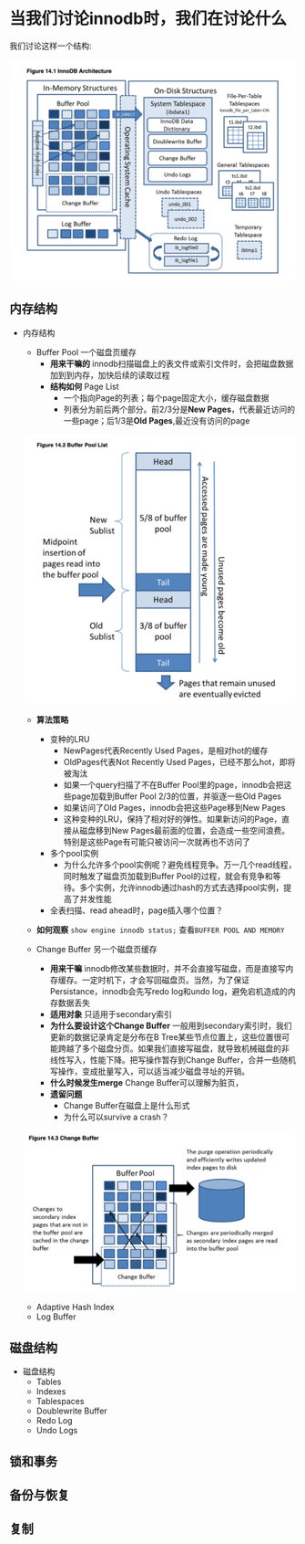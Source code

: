 # 当我们讨论innodb时，我们在讨论什么

我们讨论这样一个结构:

![](../pics/innodb-architecture.png)

## 内存结构

* 内存结构
  * Buffer Pool 一个磁盘页缓存
    * **用来干嘛的** innodb扫描磁盘上的表文件或索引文件时，会把磁盘数据加到到内存，加快后续的读取过程
    * **结构如何** Page List
      * 一个指向Page的列表；每个page固定大小，缓存磁盘数据
      * 列表分为前后两个部分。前2/3分是**New Pages**，代表最近访问的一些page；后1/3是**Old Pages**,最近没有访问的page
  
  ![innodb buffer pool list](../pics/innodb-buffer-pool-list.png)
    * **算法策略** 
      * 变种的LRU
        * NewPages代表Recently Used Pages，是相对hot的缓存
        * OldPages代表Not Recently Used Pages，已经不那么hot，即将被淘汰
        * 如果一个query扫描了不在Buffer Pool里的page，innodb会把这些page加载到Buffer Pool 2/3的位置，并驱逐一些Old Pages
        * 如果访问了Old Pages，innodb会把这些Page移到New Pages
        * 这种变种的LRU，保持了相对好的弹性。如果新访问的Page，直接从磁盘移到New Pages最前面的位置，会造成一些空间浪费。特别是这些Page有可能只被访问一次就再也不访问了
      * 多个pool实例
        * 为什么允许多个pool实例呢？避免线程竞争。万一几个read线程，同时触发了磁盘页加载到Buffer Pool的过程，就会有竞争和等待。多个实例，允许innodb通过hash的方式去选择pool实例，提高了并发性能
      * 全表扫描、read ahead时，page插入哪个位置？
    * **如何观察** `show engine innodb status;` 查看`BUFFER POOL AND MEMORY`

  * Change Buffer 另一个磁盘页缓存
    * **用来干嘛** innodb修改某些数据时，并不会直接写磁盘，而是直接写内存缓存。一定时机下，才会写回磁盘页。当然，为了保证Persistance，innodb会先写redo log和undo log，避免宕机造成的内存数据丢失
    * **适用对象** 只适用于secondary索引 
    * **为什么要设计这个Change Buffer** 一般用到secondary索引时，我们更新的数据记录肯定是分布在B Tree某些节点位置上，这些位置很可能跨越了多个磁盘分页。如果我们直接写磁盘，就导致机械磁盘的非线性写入，性能下降。把写操作暂存到Change Buffer，合并一些随机写操作，变成批量写入，可以适当减少磁盘寻址的开销。
    * **什么时候发生merge** Change Buffer可以理解为脏页，
    * **遗留问题** 
      * Change Buffer在磁盘上是什么形式
      * 为什么可以survive a crash？
   
  ![innodb change buffer](../pics/innodb-change-buffer.png)
  * Adaptive Hash Index
  * Log Buffer

## 磁盘结构

* 磁盘结构
  * Tables
  * Indexes
  * Tablespaces
  * Doublewrite Buffer
  * Redo Log
  * Undo Logs

## 锁和事务

## 备份与恢复

## 复制